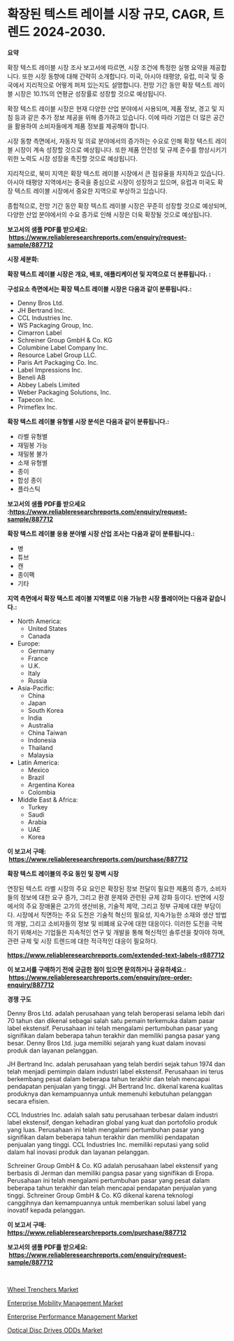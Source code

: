 <p><h1>확장된 텍스트 레이블 시장 규모, CAGR, 트렌드 2024-2030.</h1></p><p><strong>요약</strong></p>
<p><p>확장 텍스트 레이블 시장 조사 보고서에 따르면, 시장 조건에 특정한 실행 요약을 제공합니다. 또한 시장 동향에 대해 간략히 소개합니다. 미국, 아시아 태평양, 유럽, 미국 및 중국에서 지리적으로 어떻게 퍼져 있는지도 설명합니다. 전망 기간 동안 확장 텍스트 레이블 시장은 10.1%의 연평균 성장률로 성장할 것으로 예상됩니다.</p><p>확장 텍스트 레이블 시장은 현재 다양한 산업 분야에서 사용되며, 제품 정보, 경고 및 지침 등과 같은 추가 정보 제공을 위해 증가하고 있습니다. 이에 따라 기업은 더 많은 공간을 활용하여 소비자들에게 제품 정보를 제공해야 합니다.</p><p>시장 동향 측면에서, 자동차 및 의료 분야에서의 증가하는 수요로 인해 확장 텍스트 레이블 시장이 계속 성장할 것으로 예상됩니다. 또한 제품 안전성 및 규제 준수를 향상시키기 위한 노력도 시장 성장을 촉진할 것으로 예상됩니다.</p><p>지리적으로, 북미 지역은 확장 텍스트 레이블 시장에서 큰 점유율을 차지하고 있습니다. 아시아 태평양 지역에서는 중국을 중심으로 시장이 성장하고 있으며, 유럽과 미국도 확장 텍스트 레이블 시장에서 중요한 지역으로 부상하고 있습니다.</p><p>종합적으로, 전망 기간 동안 확장 텍스트 레이블 시장은 꾸준히 성장할 것으로 예상되며, 다양한 산업 분야에서의 수요 증가로 인해 시장은 더욱 확장될 것으로 예상됩니다.</p></p>
<p><strong>보고서의 샘플 PDF를 받으세요: &nbsp;<a href="https://www.reliableresearchreports.com/enquiry/request-sample/887712">https://www.reliableresearchreports.com/enquiry/request-sample/887712</a></strong></p>
<p><strong>시장 세분화:</strong></p>
<p><strong> 확장 텍스트 레이블 시장은 개요, 배포, 애플리케이션 및 지역으로 더 분류됩니다. :</strong></p>
<p><strong>구성요소 측면에서는 확장 텍스트 레이블 시장은 다음과 같이 분류됩니다.:</strong></p>
<p><ul><li>Denny Bros Ltd.</li><li>JH Bertrand Inc.</li><li>CCL Industries Inc.</li><li>WS Packaging Group, Inc.</li><li>Cimarron Label</li><li>Schreiner Group GmbH & Co. KG</li><li>Columbine Label Company Inc.</li><li>Resource Label Group LLC.</li><li>Paris Art Packaging Co. Inc.</li><li>Label Impressions Inc.</li><li>Beneli AB</li><li>Abbey Labels Limited</li><li>Weber Packaging Solutions, Inc.</li><li>Tapecon Inc.</li><li>Primeflex Inc.</li></ul></p>
<p><strong> 확장 텍스트 레이블 유형별 시장 분석은 다음과 같이 분류됩니다.:</strong></p>
<p><ul><li>라벨 유형별</li><li>재밀봉 가능</li><li>재밀봉 불가</li><li>소재 유형별</li><li>종이</li><li>합성 종이</li><li>플라스틱</li></ul></p>
<p><strong>보고서의 샘플 PDF를 받으세요 :<a href="https://www.reliableresearchreports.com/enquiry/request-sample/887712">https://www.reliableresearchreports.com/enquiry/request-sample/887712</a></strong></p>
<p><strong> 확장 텍스트 레이블 응용 분야별 시장 산업 조사는 다음과 같이 분류됩니다.:</strong></p>
<p><ul><li>병</li><li>튜브</li><li>캔</li><li>종이팩</li><li>기타</li></ul></p>
<p><strong>지역 측면에서 확장 텍스트 레이블 지역별로 이용 가능한 시장 플레이어는 다음과 같습니다.:</strong></p>
<p><ul>
    <li>
        North America:
        <ul>
            <li>United States</li>
            <li>Canada</li>
        </ul>
    </li>
    <li>
        Europe:
        <ul>
            <li>Germany</li>
            <li>France</li>
            <li>U.K.</li>
            <li>Italy</li>
            <li>Russia</li>
        </ul>
    </li>
    <li>
        Asia-Pacific:
        <ul>
            <li>China</li>
            <li>Japan</li>
            <li>South Korea</li>
            <li>India</li>
            <li>Australia</li>
            <li>China Taiwan</li>
            <li>Indonesia</li>
            <li>Thailand</li>
            <li>Malaysia</li>
        </ul>
    </li>
    <li>
        Latin America:
        <ul>
            <li>Mexico</li>
            <li>Brazil</li>
            <li>Argentina Korea</li>
            <li>Colombia</li>
        </ul>
    </li>
    <li>
        Middle East & Africa:
        <ul>
            <li>Turkey</li>
            <li>Saudi</li>
            <li>Arabia</li>
            <li>UAE</li>
            <li>Korea</li>
        </ul>
    </li>
    </ul></p>
<p><strong>이 보고서 구매: &nbsp;<a href="https://www.reliableresearchreports.com/purchase/887712">https://www.reliableresearchreports.com/purchase/887712</a></strong></p>
<p><strong>확장 텍스트 레이블의 주요 동인 및 장벽 시장</strong></p>
<p><p>연장된 텍스트 라벨 시장의 주요 요인은 확장된 정보 전달이 필요한 제품의 증가, 소비자들의 정보에 대한 요구 증가, 그리고 환경 문제와 관련된 규제 강화 등이다. 반면에 시장에서의 주요 장애물은 고가의 생산비용, 기술적 제약, 그리고 정부 규제에 대한 부담이다. 시장에서 직면하는 주요 도전은 기술적 혁신의 필요성, 지속가능한 소재와 생산 방법의 개발, 그리고 소비자들의 정보 및 비폐쇄 요구에 대한 대응이다. 이러한 도전을 극복하기 위해서는 기업들은 지속적인 연구 및 개발을 통해 혁신적인 솔루션을 찾아야 하며, 관련 규제 및 시장 트렌드에 대한 적극적인 대응이 필요하다.</p></p>
<p><strong><a href="https://www.reliableresearchreports.com/extended-text-labels-r887712">https://www.reliableresearchreports.com/extended-text-labels-r887712</a></strong></p>
<p><strong>이 보고서를 구매하기 전에 궁금한 점이 있으면 문의하거나 공유하세요.: &nbsp;<a href="https://www.reliableresearchreports.com/enquiry/pre-order-enquiry/887712">https://www.reliableresearchreports.com/enquiry/pre-order-enquiry/887712</a></strong></p>
<p><strong>경쟁 구도</strong></p>
<p><p>Denny Bros Ltd. adalah perusahaan yang telah beroperasi selama lebih dari 70 tahun dan dikenal sebagai salah satu pemain terkemuka dalam pasar label ekstensif. Perusahaan ini telah mengalami pertumbuhan pasar yang signifikan dalam beberapa tahun terakhir dan memiliki pangsa pasar yang besar. Denny Bros Ltd. juga memiliki sejarah yang kuat dalam inovasi produk dan layanan pelanggan.</p><p>JH Bertrand Inc. adalah perusahaan yang telah berdiri sejak tahun 1974 dan telah menjadi pemimpin dalam industri label ekstensif. Perusahaan ini terus berkembang pesat dalam beberapa tahun terakhir dan telah mencapai pendapatan penjualan yang tinggi. JH Bertrand Inc. dikenal karena kualitas produknya dan kemampuannya untuk memenuhi kebutuhan pelanggan secara efisien.</p><p>CCL Industries Inc. adalah salah satu perusahaan terbesar dalam industri label ekstensif, dengan kehadiran global yang kuat dan portofolio produk yang luas. Perusahaan ini telah mengalami pertumbuhan pasar yang signifikan dalam beberapa tahun terakhir dan memiliki pendapatan penjualan yang tinggi. CCL Industries Inc. memiliki reputasi yang solid dalam hal inovasi produk dan layanan pelanggan.</p><p>Schreiner Group GmbH & Co. KG adalah perusahaan label ekstensif yang berbasis di Jerman dan memiliki pangsa pasar yang signifikan di Eropa. Perusahaan ini telah mengalami pertumbuhan pasar yang pesat dalam beberapa tahun terakhir dan telah mencapai pendapatan penjualan yang tinggi. Schreiner Group GmbH & Co. KG dikenal karena teknologi canggihnya dan kemampuannya untuk memberikan solusi label yang inovatif kepada pelanggan.</p></p>
<p><strong>이 보고서 구매: &nbsp; <a href="https://www.reliableresearchreports.com/purchase/887712">https://www.reliableresearchreports.com/purchase/887712</a></strong></p>
<p><strong>보고서의 샘플 PDF를 받으세요: &nbsp;<a href="https://www.reliableresearchreports.com/enquiry/request-sample/887712">https://www.reliableresearchreports.com/enquiry/request-sample/887712</a></strong><strong></strong></p>
<p>&nbsp;</p>
<p><p><a href="https://view.publitas.com/reportprime-1/wheel-trenchers-market-share-evolution-and-market-growth-trends-2024-2031/">Wheel Trenchers Market</a></p><p><a href="https://github.com/seekum/Market-Research-Report-List-2/blob/main/enterprise-mobility-management-market.md">Enterprise Mobility Management Market</a></p><p><a href="https://github.com/nancykennedykellievqfqt2/Market-Research-Report-List-2/blob/main/enterprise-performance-management-market.md">Enterprise Performance Management Market</a></p><p><a href="https://noble-drawer-34c.notion.site/Optical-Disc-Drives-ODDs-Market-Analysis-Its-CAGR-Market-Segmentation-and-Global-Industry-Overview-9b840768e3a641a7b8ca12629d72637b">Optical Disc Drives ODDs Market</a></p></p>